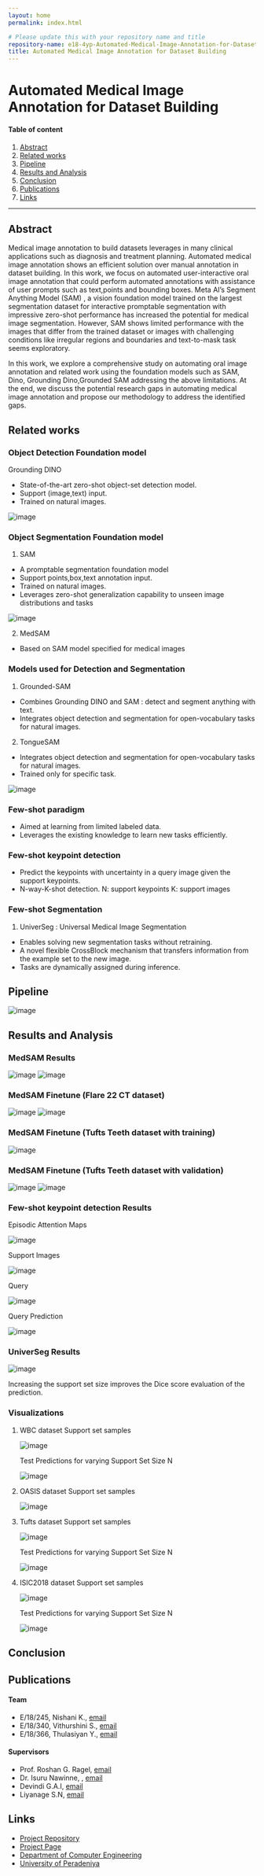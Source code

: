 ```yaml
---
layout: home
permalink: index.html

# Please update this with your repository name and title
repository-name: e18-4yp-Automated-Medical-Image-Annotation-for-Dataset-Building
title: Automated Medical Image Annotation for Dataset Building
---
```


[comment]: # "This is the standard layout for the project, but you can clean this and use your own template"

# Automated Medical Image Annotation for Dataset Building

#### Table of content

1. [Abstract](#abstract)
2. [Related works](#related-works)
3. [Pipeline](#pipeline)
4. [Results and Analysis](#results-and-analysis)
5. [Conclusion](#conclusion)
6. [Publications](#publications)
7. [Links](#links)

---

## Abstract
Medical image annotation to build datasets leverages in many clinical applications such as diagnosis and treatment planning. Automated medical image annotation shows an efficient solution over manual annotation in dataset building. In this work, we focus on automated user-interactive oral image annotation that could perform automated annotations with assistance of user prompts such as text,points and bounding boxes. Meta AI’s Segment Anything Model (SAM) , a vision foundation model trained on the largest segmentation dataset for interactive promptable segmentation with impressive zero-shot performance has increased the potential for medical image segmentation. However, SAM shows limited performance with the images that differ from the trained dataset or images with challenging conditions like irregular regions and boundaries and text-to-mask task seems exploratory.

In this work, we explore a comprehensive study on automating oral image annotation and related work using the foundation models such as SAM, Dino, Grounding Dino,Grounded SAM addressing the above limitations. At the end, we discuss the potential research gaps in automating medical image annotation and propose our methodology to address the identified gaps.

## Related works
### Object Detection Foundation model 
Grounding DINO
- State-of-the-art zero-shot object-set detection model.
- Support (image,text) input.
- Trained on natural images.
  
![image](https://github.com/vithurshiniS/e18-4yp-Automated-Medical-Image-Annotation-for-Dataset-Building/assets/95094083/1c17c7f1-18f7-4d9d-839e-668ea2c582de)

### Object Segmentation Foundation model 
1) SAM
- A promptable segmentation foundation model
- Support points,box,text annotation input.
- Trained on natural images.
- Leverages zero-shot generalization capability to unseen image distributions and tasks

![image](https://github.com/vithurshiniS/e18-4yp-Automated-Medical-Image-Annotation-for-Dataset-Building/assets/95094083/565cc65c-88fb-44f2-a2fa-3c0ce32888b7)

2) MedSAM
- Based on SAM model specified for medical images

### Models used for Detection and Segmentation
1) Grounded-SAM
- Combines Grounding DINO and SAM : detect and segment anything with text.
- Integrates object detection and segmentation for open-vocabulary tasks for natural images.
  
2) TongueSAM
- Integrates object detection and segmentation for open-vocabulary tasks for natural images.
- Trained only for specific task.

![image](https://github.com/vithurshiniS/e18-4yp-Automated-Medical-Image-Annotation-for-Dataset-Building/assets/95094083/6675638c-b1c1-4dd3-82ac-dff5ba190e35)

### Few-shot paradigm
- Aimed at learning from limited labeled data.
- Leverages the existing knowledge to learn new tasks efficiently. 

### Few-shot keypoint detection
- Predict the keypoints with uncertainty in a query image given the support keypoints.
- N-way-K-shot detection. N: support keypoints K: support images

### Few-shot Segmentation
1) UniverSeg :  Universal Medical Image Segmentation
- Enables solving new segmentation tasks without retraining.
- A novel flexible CrossBlock mechanism that transfers information from the example set to the new image.
- Tasks are dynamically assigned during inference. 

## Pipeline
![image](https://github.com/vithurshiniS/e18-4yp-Automated-Medical-Image-Annotation-for-Dataset-Building/assets/95094083/939791ae-7f67-4c2c-815c-3361f33b6779)

## Results and Analysis
### MedSAM Results
![image](https://github.com/cepdnaclk/e18-4yp-Automated-Medical-Image-Annotation-for-Dataset-Building/assets/95094083/802bbc32-5e73-43cc-8c07-bcef0d72181e)
![image](https://github.com/cepdnaclk/e18-4yp-Automated-Medical-Image-Annotation-for-Dataset-Building/assets/95094083/f6c93172-4523-4f38-93e7-6f7b08339b72)

### MedSAM Finetune (Flare 22 CT dataset)
![image](https://github.com/cepdnaclk/e18-4yp-Automated-Medical-Image-Annotation-for-Dataset-Building/assets/95094083/d7e28671-758e-414a-b68c-dba95218d921)
![image](https://github.com/cepdnaclk/e18-4yp-Automated-Medical-Image-Annotation-for-Dataset-Building/assets/95094083/298e5b6c-6bf4-422d-9b03-bff948a381ea)

### MedSAM Finetune (Tufts Teeth dataset with training)
![image](https://github.com/cepdnaclk/e18-4yp-Automated-Medical-Image-Annotation-for-Dataset-Building/assets/95094083/c85c4dae-6a9e-4d04-9f84-6491ad242510)

### MedSAM Finetune (Tufts Teeth dataset with validation)
![image](https://github.com/cepdnaclk/e18-4yp-Automated-Medical-Image-Annotation-for-Dataset-Building/assets/95094083/b64bba08-6a32-4545-a35e-0720ad6c7e55)
![image](https://github.com/cepdnaclk/e18-4yp-Automated-Medical-Image-Annotation-for-Dataset-Building/assets/95094083/092909c1-9d55-4d37-a691-e6e2d8f7fe83)

### Few-shot keypoint detection Results

Episodic Attention Maps

![image](https://github.com/cepdnaclk/e18-4yp-Automated-Medical-Image-Annotation-for-Dataset-Building/assets/95094083/decc59ec-19ef-45dc-b8e8-294bdb3cf1ef)

Support Images

![image](https://github.com/cepdnaclk/e18-4yp-Automated-Medical-Image-Annotation-for-Dataset-Building/assets/95094083/c823ef59-bc52-4c96-8396-cd96ee18b1de)

Query

![image](https://github.com/cepdnaclk/e18-4yp-Automated-Medical-Image-Annotation-for-Dataset-Building/assets/95094083/7bd5de4f-26e7-4b89-9921-0c1e059d7dea)

Query Prediction

![image](https://github.com/cepdnaclk/e18-4yp-Automated-Medical-Image-Annotation-for-Dataset-Building/assets/95094083/15b142b9-052d-4332-9873-125265a89419)

### UniverSeg Results
![image](https://github.com/cepdnaclk/e18-4yp-Automated-Medical-Image-Annotation-for-Dataset-Building/assets/95094083/a6ce0bec-29e6-48b5-9a27-0aa4c2871ecf)

Increasing the support set size improves the Dice score evaluation of the prediction.

### Visualizations
1) WBC dataset
   Support set samples
   
   ![image](https://github.com/cepdnaclk/e18-4yp-Automated-Medical-Image-Annotation-for-Dataset-Building/assets/95094083/c49f3fc1-5ebf-4860-a6b2-9aa76242539b)

   Test Predictions for varying Support Set Size N
   
   ![image](https://github.com/cepdnaclk/e18-4yp-Automated-Medical-Image-Annotation-for-Dataset-Building/assets/95094083/4fc4efc1-e2e7-4778-97e9-bacd49660c9f)

3) OASIS dataset
   Support set samples
   
   ![image](https://github.com/cepdnaclk/e18-4yp-Automated-Medical-Image-Annotation-for-Dataset-Building/assets/95094083/eec45461-5d3e-4cda-a4a1-839c63d4c8aa)

5) Tufts dataset
   Support set samples
   
   ![image](https://github.com/cepdnaclk/e18-4yp-Automated-Medical-Image-Annotation-for-Dataset-Building/assets/95094083/7d12abab-2ec0-430e-87fa-4d710b634b1f)

   Test Predictions for varying Support Set Size N
   
   ![image](https://github.com/cepdnaclk/e18-4yp-Automated-Medical-Image-Annotation-for-Dataset-Building/assets/95094083/76f630cd-1c03-45f3-a0d6-85857ae7fddc)

6) ISIC2018 dataset
   Support set samples
   
   ![image](https://github.com/cepdnaclk/e18-4yp-Automated-Medical-Image-Annotation-for-Dataset-Building/assets/95094083/3e7dfbc6-789a-4fdb-b22e-8292edb990f0)

   Test Predictions for varying Support Set Size N
   
   ![image](https://github.com/cepdnaclk/e18-4yp-Automated-Medical-Image-Annotation-for-Dataset-Building/assets/95094083/b7613cb5-cb23-4339-b40c-6d019ddecfbb)

## Conclusion

## Publications
[//]: # "Note: Uncomment each once you uploaded the files to the repository"

<!-- 1. [Semester 7 report](./) -->
<!-- 2. [Semester 7 slides](./) -->
<!-- 3. [Semester 8 report](./) -->
<!-- 4. [Semester 8 slides](./) -->
<!-- 5. Author 1, Author 2 and Author 3 "Research paper title" (2021). [PDF](./). -->

#### Team

- E/18/245, Nishani K., [email](mailto:e18245@eng.pdn.ac.lk)
- E/18/340, Vithurshini S., [email](mailto:e18340@eng.pdn.ac.lk)
- E/18/366, Thulasiyan Y., [email](mailto:e18366@eng.pdn.ac.lk)


#### Supervisors

- Prof. Roshan G. Ragel, [email](mailto:roshanr@eng.pdn.ac.lk)
- Dr. Isuru Nawinne, , [email](mailto:isurunawinne@eng.pdn.ac.lk)
- Devindi G.A.I, [email](mailto:e17058@eng.pdn.ac.lk)
- Liyanage S.N, [email](mailto:e17190@eng.pdn.ac.lk)
  
## Links

[//]: # ( NOTE: EDIT THIS LINKS WITH YOUR REPO DETAILS )

- [Project Repository](https://github.com/cepdnaclk/e18-4yp-Automated-Medical-Image-Annotation-for-Dataset-Building)
- [Project Page](https://cepdnaclk.github.io/e18-4yp-Automated-Medical-Image-Annotation-for-Dataset-Building/)
- [Department of Computer Engineering](http://www.ce.pdn.ac.lk/)
- [University of Peradeniya](https://eng.pdn.ac.lk/)

[//]: # "Please refer this to learn more about Markdown syntax"
[//]: # "https://github.com/adam-p/markdown-here/wiki/Markdown-Cheatsheet"
